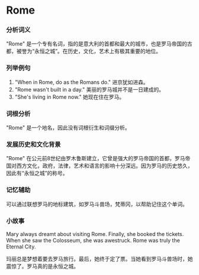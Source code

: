 # Rome

### 分析词义

  

"Rome" 是一个专有名词，指的是意大利的首都和最大的城市，也是罗马帝国的古都，被誉为“永恒之城”。在历史，文化，艺术上有极其重要的地位。

  

### 列举例句

  

1.  "When in Rome, do as the Romans do." 进京犹如进森。
2.  "Rome wasn't built in a day." 美丽的罗马城并不是一日建成的。
3.  "She's living in Rome now." 她现在住在罗马。

  

### 词根分析

  

"Rome" 是一个地名，因此没有词根衍生和词缀分析。

  

### 发展历史和文化背景

  

"Rome" 在公元前8世纪由罗木鲁斯建立，它曾是强大的罗马帝国的首都，罗马帝国对西方文化，政府，法律，艺术和语言的影响十分深远。因为罗马的历史悠久，因此有“永恒之城”的称号。

  

### 记忆辅助

  

可以通过联想罗马的地标建筑，如罗马斗兽场，梵蒂冈，以帮助记住这个单词。

  

### 小故事

  

Mary always dreamt about visiting Rome. Finally, she booked the tickets. When she saw the Colosseum, she was awestruck. Rome was truly the Eternal City.

  

玛丽总是梦想着要去罗马旅行。最后，她终于定了票。当她看到罗马斗兽场时，她震惊了。罗马真的是永恒之城。

